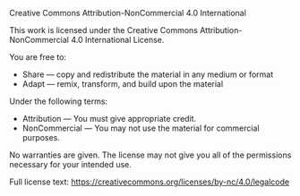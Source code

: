 Creative Commons Attribution-NonCommercial 4.0 International

This work is licensed under the Creative Commons Attribution-NonCommercial 4.0 International License.

You are free to:
- Share — copy and redistribute the material in any medium or format
- Adapt — remix, transform, and build upon the material

Under the following terms:
- Attribution — You must give appropriate credit.
- NonCommercial — You may not use the material for commercial purposes.

No warranties are given. The license may not give you all of the permissions necessary for your intended use.

Full license text: https://creativecommons.org/licenses/by-nc/4.0/legalcode
